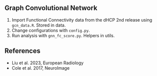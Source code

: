 ## Graph Convolutional Network

1. Import Functional Connectivity data from the dHCP 2nd release using `gcn_data.R`. Stored in data.
2. Change configurations with `config.py`.
3. Run analysis with `gnn_fc_score.py`. Helpers in utils.

## References 

- Liu et al. 2023, European Radiology
- Cole et al. 2017, NeuroImage
